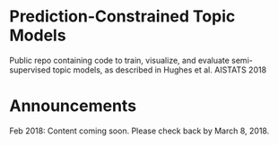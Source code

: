 # Prediction-Constrained Topic Models
Public repo containing code to train, visualize, and evaluate semi-supervised topic models, as described in Hughes et al. AISTATS 2018

# Announcements

Feb 2018: Content coming soon. Please check back by March 8, 2018.

